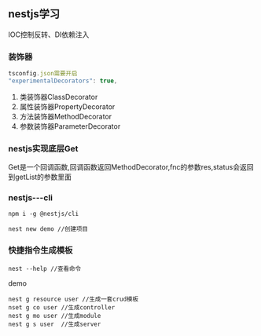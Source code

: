 ## nestjs学习

IOC控制反转、DI依赖注入

### 装饰器 

```ts
tsconfig.json需要开启
"experimentalDecorators": true,  
```

1. 类装饰器ClassDecorator
2. 属性装饰器PropertyDecorator
3. 方法装饰器MethodDecorator
4. 参数装饰器ParameterDecorator  

### nestjs实现底层Get 
Get是一个回调函数,回调函数返回MethodDecorator,fnc的参数res,status会返回到getList的参数里面

### nestjs---cli

```
npm i -g @nestjs/cli
```

```
nest new demo //创建项目
```

### 快捷指令生成模板
```
nest --help //查看命令
```
demo
```
nest g resource user //生成一套crud模板
nset g co user //生成controller
nest g mo user //生成module
nest g s user  //生成server
```

